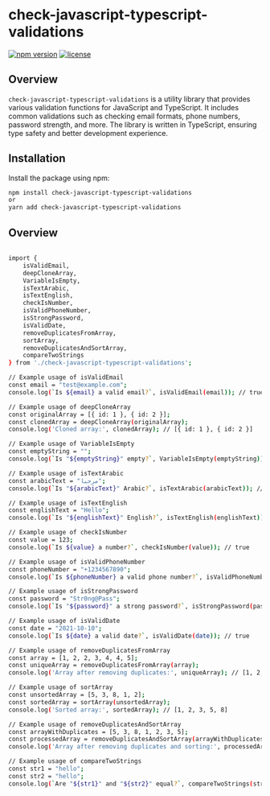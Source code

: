 # check-javascript-typescript-validations

[![npm version](https://badge.fury.io/js/check-javascript-typescript-validations.svg)](https://badge.fury.io/js/check-javascript-typescript-validations)
[![license](https://img.shields.io/npm/l/check-javascript-typescript-validations.svg)](https://www.npmjs.com/package/check-javascript-typescript-validations)

## Overview

`check-javascript-typescript-validations` is a utility library that provides various validation functions for JavaScript and TypeScript. It includes common validations such as checking email formats, phone numbers, password strength, and more. The library is written in TypeScript, ensuring type safety and better development experience.

## Installation

Install the package using npm:

```bash
npm install check-javascript-typescript-validations
or 
yarn add check-javascript-typescript-validations
```

## Overview

```bash

import {
    isValidEmail,
    deepCloneArray,
    VariableIsEmpty,
    isTextArabic,
    isTextEnglish,
    checkIsNumber,
    isValidPhoneNumber,
    isStrongPassword,
    isValidDate,
    removeDuplicatesFromArray,
    sortArray,
    removeDuplicatesAndSortArray,
    compareTwoStrings
} from './check-javascript-typescript-validations';

// Example usage of isValidEmail
const email = "test@example.com";
console.log(`Is ${email} a valid email?`, isValidEmail(email)); // true

// Example usage of deepCloneArray
const originalArray = [{ id: 1 }, { id: 2 }];
const clonedArray = deepCloneArray(originalArray);
console.log('Cloned array:', clonedArray); // [{ id: 1 }, { id: 2 }]

// Example usage of VariableIsEmpty
const emptyString = "";
console.log(`Is "${emptyString}" empty?`, VariableIsEmpty(emptyString)); // true

// Example usage of isTextArabic
const arabicText = "مرحبا";
console.log(`Is "${arabicText}" Arabic?`, isTextArabic(arabicText)); // true

// Example usage of isTextEnglish
const englishText = "Hello";
console.log(`Is "${englishText}" English?`, isTextEnglish(englishText)); // true

// Example usage of checkIsNumber
const value = 123;
console.log(`Is ${value} a number?`, checkIsNumber(value)); // true

// Example usage of isValidPhoneNumber
const phoneNumber = "+1234567890";
console.log(`Is ${phoneNumber} a valid phone number?`, isValidPhoneNumber(phoneNumber)); // true

// Example usage of isStrongPassword
const password = "Str0ng@Pass";
console.log(`Is "${password}" a strong password?`, isStrongPassword(password)); // true

// Example usage of isValidDate
const date = "2021-10-10";
console.log(`Is ${date} a valid date?`, isValidDate(date)); // true

// Example usage of removeDuplicatesFromArray
const array = [1, 2, 2, 3, 4, 4, 5];
const uniqueArray = removeDuplicatesFromArray(array);
console.log('Array after removing duplicates:', uniqueArray); // [1, 2, 3, 4, 5]

// Example usage of sortArray
const unsortedArray = [5, 3, 8, 1, 2];
const sortedArray = sortArray(unsortedArray);
console.log('Sorted array:', sortedArray); // [1, 2, 3, 5, 8]

// Example usage of removeDuplicatesAndSortArray
const arrayWithDuplicates = [5, 3, 8, 1, 2, 3, 5];
const processedArray = removeDuplicatesAndSortArray(arrayWithDuplicates);
console.log('Array after removing duplicates and sorting:', processedArray); // [1, 2, 3, 5, 8]

// Example usage of compareTwoStrings
const str1 = "hello";
const str2 = "hello";
console.log(`Are "${str1}" and "${str2}" equal?`, compareTwoStrings(str1, str2)); // true

